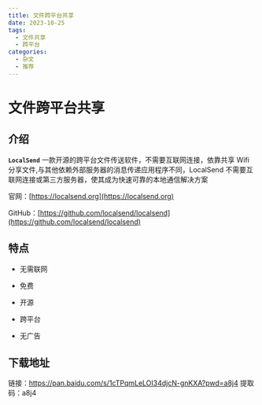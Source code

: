 ```yaml
---
title: 文件跨平台共享
date: 2023-10-25
tags: 
  - 文件共享
  - 跨平台
categories:
  - 杂文
  - 推荐
---
```


# 文件跨平台共享

## 介绍

**`LocalSend`** 一款开源的跨平台文件传送软件，不需要互联网连接，依靠共享 Wifi 分享文件,与其他依赖外部服务器的消息传递应用程序不同，LocalSend 不需要互联网连接或第三方服务器，使其成为快速可靠的本地通信解决方案

官网：[https://localsend.org](https://localsend.org)

GitHub：[https://github.com/localsend/localsend](https://github.com/localsend/localsend)

## 特点

- 无需联网

- 免费
- 开源
- 跨平台
- 无广告

## 下载地址

链接：https://pan.baidu.com/s/1cTPqmLeLOI34djcN-gnKXA?pwd=a8j4 
提取码：a8j4